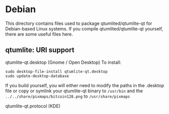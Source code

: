 
Debian
====================
This directory contains files used to package qtumlited/qtumlite-qt
for Debian-based Linux systems. If you compile qtumlited/qtumlite-qt yourself, there are some useful files here.

## qtumlite: URI support ##


qtumlite-qt.desktop  (Gnome / Open Desktop)
To install:

	sudo desktop-file-install qtumlite-qt.desktop
	sudo update-desktop-database

If you build yourself, you will either need to modify the paths in
the .desktop file or copy or symlink your qtumlite-qt binary to `/usr/bin`
and the `../../share/pixmaps/bitcoin128.png` to `/usr/share/pixmaps`

qtumlite-qt.protocol (KDE)

